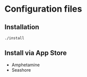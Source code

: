 # Configuration files

## Installation

`./install`

## Install via App Store

* Amphetamine
* Seashore
